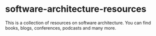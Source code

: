 # software-architecture-resources
This is a collection of resources on software architecture. You can find books, blogs, conferences, podcasts and many more. 
